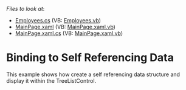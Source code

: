 <!-- default file list -->
*Files to look at*:

* [Employees.cs](./CS/DXTreeList_DataBinding/Employees.cs) (VB: [Employees.vb](./VB/DXTreeList_DataBinding/Employees.vb))
* [MainPage.xaml](./CS/DXTreeList_DataBinding/MainPage.xaml) (VB: [MainPage.xaml.vb](./VB/DXTreeList_DataBinding/MainPage.xaml.vb))
* [MainPage.xaml.cs](./CS/DXTreeList_DataBinding/MainPage.xaml.cs) (VB: [MainPage.xaml.vb](./VB/DXTreeList_DataBinding/MainPage.xaml.vb))
<!-- default file list end -->
# Binding to Self Referencing Data


<p>This example shows how create a self referencing data structure and display it within the TreeListControl.</p>

<br/>


